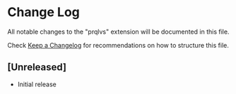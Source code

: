 # Change Log

All notable changes to the "prqlvs" extension will be documented in this file.

Check [Keep a Changelog](http://keepachangelog.com/) for recommendations on how to structure this file.

## [Unreleased]

- Initial release